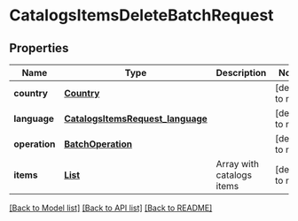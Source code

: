 # CatalogsItemsDeleteBatchRequest
## Properties

| Name | Type | Description | Notes |
|------------ | ------------- | ------------- | -------------|
| **country** | [**Country**](Country.md) |  | [default to null] |
| **language** | [**CatalogsItemsRequest_language**](CatalogsItemsRequest_language.md) |  | [default to null] |
| **operation** | [**BatchOperation**](BatchOperation.md) |  | [default to null] |
| **items** | [**List**](ItemDeleteBatchRecord.md) | Array with catalogs items | [default to null] |

[[Back to Model list]](../README.md#documentation-for-models) [[Back to API list]](../README.md#documentation-for-api-endpoints) [[Back to README]](../README.md)

